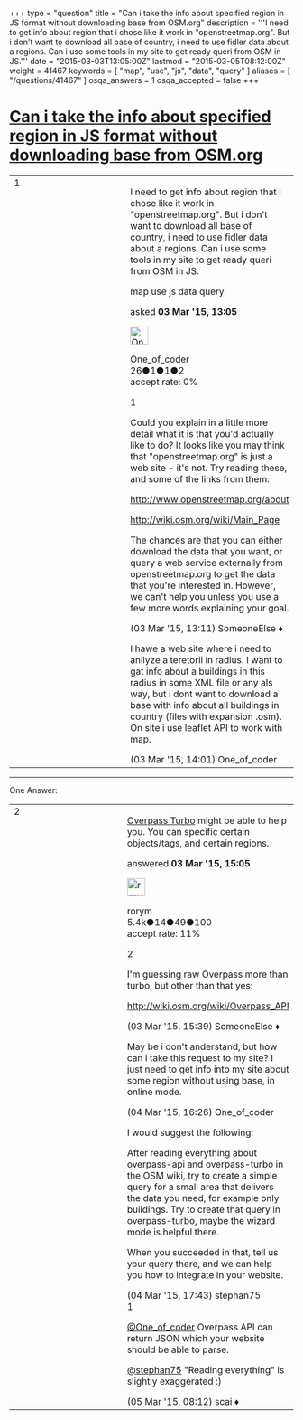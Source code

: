 +++
type = "question"
title = "Can i take the info about specified region in JS format without downloading base from OSM.org"
description = '''I need to get info about region that i chose like it work in &quot;openstreetmap.org&quot;. But i don&#x27;t want to download all base of country, i need to use fidler data about a regions. Can i use some tools in my site to get ready queri from OSM in JS.'''
date = "2015-03-03T13:05:00Z"
lastmod = "2015-03-05T08:12:00Z"
weight = 41467
keywords = [ "map", "use", "js", "data", "query" ]
aliases = [ "/questions/41467" ]
osqa_answers = 1
osqa_accepted = false
+++

<div class="headNormal">

# [Can i take the info about specified region in JS format without downloading base from OSM.org](/questions/41467/can-i-take-the-info-about-specified-region-in-js-format-without-downloading-base-from-osmorg)

</div>

<div id="main-body">

<div id="askform">

<table id="question-table" style="width:100%;">
<colgroup>
<col style="width: 50%" />
<col style="width: 50%" />
</colgroup>
<tbody>
<tr>
<td style="width: 30px; vertical-align: top"><div class="vote-buttons">
<span id="post-41467-upvote" class="ajax-command post-vote up" rel="nofollow" title="I like this post (click again to cancel)"> </span>
<div id="post-41467-score" class="post-score" title="current number of votes">
1
</div>
<span id="post-41467-downvote" class="ajax-command post-vote down" rel="nofollow" title="I dont like this post (click again to cancel)"> </span> <span id="favorite-mark" class="ajax-command favorite-mark" rel="nofollow" title="mark/unmark this question as favorite (click again to cancel)"> </span>
<div id="favorite-count" class="favorite-count">
&#10;</div>
</div></td>
<td><div id="item-right">
<div class="question-body">
<p>I need to get info about region that i chose like it work in "openstreetmap.org". But i don't want to download all base of country, i need to use fidler data about a regions. Can i use some tools in my site to get ready queri from OSM in JS.</p>
</div>
<div id="question-tags" class="tags-container tags">
<span class="post-tag tag-link-map" rel="tag" title="see questions tagged &#39;map&#39;">map</span> <span class="post-tag tag-link-use" rel="tag" title="see questions tagged &#39;use&#39;">use</span> <span class="post-tag tag-link-js" rel="tag" title="see questions tagged &#39;js&#39;">js</span> <span class="post-tag tag-link-data" rel="tag" title="see questions tagged &#39;data&#39;">data</span> <span class="post-tag tag-link-query" rel="tag" title="see questions tagged &#39;query&#39;">query</span>
</div>
<div id="question-controls" class="post-controls">
&#10;</div>
<div class="post-update-info-container">
<div class="post-update-info post-update-info-user">
<p>asked <strong>03 Mar '15, 13:05</strong></p>
<img src="https://secure.gravatar.com/avatar/2d231d95af61fdf9c80b76effb913750?s=32&amp;d=identicon&amp;r=g" class="gravatar" width="32" height="32" alt="One_of_coder&#39;s gravatar image" />
<p><span>One_of_coder</span><br />
<span class="score" title="26 reputation points">26</span><span title="1 badges"><span class="badge1">●</span><span class="badgecount">1</span></span><span title="1 badges"><span class="silver">●</span><span class="badgecount">1</span></span><span title="2 badges"><span class="bronze">●</span><span class="badgecount">2</span></span><br />
<span class="accept_rate" title="Rate of the user&#39;s accepted answers">accept rate:</span> <span title="One_of_coder has no accepted answers">0%</span></p>
</div>
</div>
<div id="comments-container-41467" class="comments-container">
<span id="41468"></span>
<div id="comment-41468" class="comment">
<div id="post-41468-score" class="comment-score">
1
</div>
<div class="comment-text">
<p>Could you explain in a little more detail what it is that you'd actually like to do? It looks like you may think that "openstreetmap.org" is just a web site - it's not. Try reading these, and some of the links from them:</p>
<p><a href="http://www.openstreetmap.org/about">http://www.openstreetmap.org/about</a></p>
<p><a href="http://wiki.osm.org/wiki/Main_Page">http://wiki.osm.org/wiki/Main_Page</a></p>
<p>The chances are that you can either download the data that you want, or query a web service externally from openstreetmap.org to get the data that you're interested in. However, we can't help you unless you use a few more words explaining your goal.</p>
</div>
<div id="comment-41468-info" class="comment-info">
<span class="comment-age">(03 Mar '15, 13:11)</span> <span class="comment-user userinfo">SomeoneElse ♦</span>
</div>
</div>
<span id="41470"></span>
<div id="comment-41470" class="comment">
<div id="post-41470-score" class="comment-score">
&#10;</div>
<div class="comment-text">
<p>I hawe a web site where i need to anilyze a teretorii in radius. I want to gat info about a buildings in this radius in some XML file or any als way, but i dont want to download a base with info about all buildings in country (files with expansion .osm). On site i use leaflet API to work with map.</p>
</div>
<div id="comment-41470-info" class="comment-info">
<span class="comment-age">(03 Mar '15, 14:01)</span> <span class="comment-user userinfo">One_of_coder</span>
</div>
</div>
</div>
<div id="comment-tools-41467" class="comment-tools">
&#10;</div>
<div class="clear">
&#10;</div>
<div id="comment-41467-form-container" class="comment-form-container">
&#10;</div>
<div class="clear">
&#10;</div>
</div></td>
</tr>
</tbody>
</table>

------------------------------------------------------------------------

<div class="tabBar">

<span id="sort-top"></span>

<div class="headQuestions">

One Answer:

</div>

</div>

<span id="41472"></span>

<div id="answer-container-41472" class="answer">

<table style="width:100%;">
<colgroup>
<col style="width: 50%" />
<col style="width: 50%" />
</colgroup>
<tbody>
<tr>
<td style="width: 30px; vertical-align: top"><div class="vote-buttons">
<span id="post-41472-upvote" class="ajax-command post-vote up" rel="nofollow" title="I like this post (click again to cancel)"> </span>
<div id="post-41472-score" class="post-score" title="current number of votes">
2
</div>
<span id="post-41472-downvote" class="ajax-command post-vote down" rel="nofollow" title="I dont like this post (click again to cancel)"> </span>
</div></td>
<td><div class="item-right">
<div class="answer-body">
<p><a href="http://overpass-turbo.eu/">Overpass Turbo</a> might be able to help you. You can specific certain objects/tags, and certain regions.</p>
</div>
<div class="answer-controls post-controls">
&#10;</div>
<div class="post-update-info-container">
<div class="post-update-info post-update-info-user">
<p>answered <strong>03 Mar '15, 15:05</strong></p>
<img src="https://secure.gravatar.com/avatar/16e12e337f6edc3750681492656097ed?s=32&amp;d=identicon&amp;r=g" class="gravatar" width="32" height="32" alt="rorym&#39;s gravatar image" />
<p><span>rorym</span><br />
<span class="score" title="5358 reputation points"><span>5.4k</span></span><span title="14 badges"><span class="badge1">●</span><span class="badgecount">14</span></span><span title="49 badges"><span class="silver">●</span><span class="badgecount">49</span></span><span title="100 badges"><span class="bronze">●</span><span class="badgecount">100</span></span><br />
<span class="accept_rate" title="Rate of the user&#39;s accepted answers">accept rate:</span> <span title="rorym has 18 accepted answers">11%</span></p>
</div>
</div>
<div id="comments-container-41472" class="comments-container">
<span id="41473"></span>
<div id="comment-41473" class="comment">
<div id="post-41473-score" class="comment-score">
2
</div>
<div class="comment-text">
<p>I'm guessing raw Overpass more than turbo, but other than that yes:</p>
<p><a href="http://wiki.osm.org/wiki/Overpass_API">http://wiki.osm.org/wiki/Overpass_API</a></p>
</div>
<div id="comment-41473-info" class="comment-info">
<span class="comment-age">(03 Mar '15, 15:39)</span> <span class="comment-user userinfo">SomeoneElse ♦</span>
</div>
</div>
<span id="41490"></span>
<div id="comment-41490" class="comment">
<div id="post-41490-score" class="comment-score">
&#10;</div>
<div class="comment-text">
<p>May be i don't anderstand, but how can i take this request to my site? I just need to get info into my site about some region without using base, in online mode.</p>
</div>
<div id="comment-41490-info" class="comment-info">
<span class="comment-age">(04 Mar '15, 16:26)</span> <span class="comment-user userinfo">One_of_coder</span>
</div>
</div>
<span id="41491"></span>
<div id="comment-41491" class="comment">
<div id="post-41491-score" class="comment-score">
&#10;</div>
<div class="comment-text">
<p>I would suggest the following:</p>
<p>After reading everything about overpass-api and overpass-turbo in the OSM wiki, try to create a simple query for a small area that delivers the data you need, for example only buildings. Try to create that query in overpass-turbo, maybe the wizard mode is helpful there.</p>
<p>When you succeeded in that, tell us your query there, and we can help you how to integrate in your website.</p>
</div>
<div id="comment-41491-info" class="comment-info">
<span class="comment-age">(04 Mar '15, 17:43)</span> <span class="comment-user userinfo">stephan75</span>
</div>
</div>
<span id="41503"></span>
<div id="comment-41503" class="comment">
<div id="post-41503-score" class="comment-score">
1
</div>
<div class="comment-text">
<p><a href="http://help.openstreetmap.org/users/10609/one_of_coder">@One_of_coder</a> Overpass API can return JSON which your website should be able to parse.</p>
<p><a href="http://help.openstreetmap.org/users/99/stephan75">@stephan75</a> "Reading everything" is slightly exaggerated :)</p>
</div>
<div id="comment-41503-info" class="comment-info">
<span class="comment-age">(05 Mar '15, 08:12)</span> <span class="comment-user userinfo">scai ♦</span>
</div>
</div>
</div>
<div id="comment-tools-41472" class="comment-tools">
&#10;</div>
<div class="clear">
&#10;</div>
<div id="comment-41472-form-container" class="comment-form-container">
&#10;</div>
<div class="clear">
&#10;</div>
</div></td>
</tr>
</tbody>
</table>

</div>

<div class="paginator-container-left">

</div>

</div>

</div>

